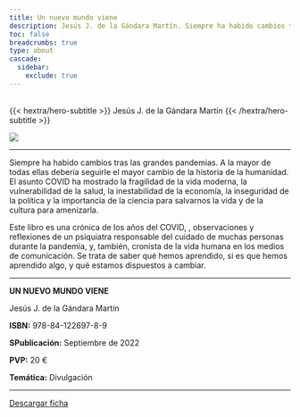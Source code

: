 ```yaml
---
title: Un nuevo mundo viene
description: Jesús J. de la Gándara Martín. Siempre ha habido cambios tras las grandes pandemias. A la mayor de todas ellas debería seguirle el mayor cambio de la historia de la humanidad. El asunto COVID ha mostrado la fragilidad de la vida moderna, la vulnerabilidad de la salud, la inestabilidad de la economía, la inseguridad de la política y la importancia de la ciencia para salvarnos la vida y de la cultura para amenizarla.
toc: false
breadcrumbs: true
type: about
cascade:
  sidebar:
    exclude: true
---
```

<br class="hx:sm:block hx:hidden" />
{{< hextra/hero-subtitle >}}
Jesús J. de la Gándara Martín
{{< /hextra/hero-subtitle >}}

![](/img/banners/unnuevomundo_banner.png)

---

Siempre ha habido cambios tras las grandes pandemias. A la mayor de todas ellas debería seguirle el mayor cambio de la historia de la humanidad. El asunto COVID ha mostrado la fragilidad de la vida moderna, la vulnerabilidad de la salud, la inestabilidad de la economía, la inseguridad de la política y la importancia de la ciencia para salvarnos la vida y de la cultura para amenizarla.

Este libro es una crónica de los años del COVID, , observaciones y reflexiones de un psiquiatra responsable del cuidado de muchas personas durante la pandemia, y, también, cronista de la vida humana en los medios de comunicación. Se trata de saber qué hemos aprendido, si es que hemos aprendido algo, y qué estamos dispuestos a cambiar.

---

**UN NUEVO MUNDO VIENE**

Jesús J. de la Gándara Martín

**ISBN:** 978-84-122697-8-9

**SPublicación:** Septiembre de 2022

**PVP:** 20 €

**Temática:** Divulgación

---

[Descargar ficha](/pdf/fichas/unnuevomundo_f.pdf)


